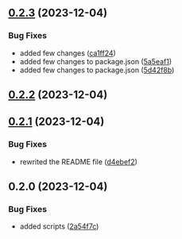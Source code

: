 

## [0.2.3](https://github.com/k3yboardnerd/kbnblog/compare/0.2.1...0.2.3) (2023-12-04)


### Bug Fixes

* added few changes ([ca1ff24](https://github.com/k3yboardnerd/kbnblog/commit/ca1ff24a09c5bf61d73c264b717377b8ce8fde7d))
* added few changes to package.json ([5a5eaf1](https://github.com/k3yboardnerd/kbnblog/commit/5a5eaf172a9f36db22e255bed58d6f25880948ee))
* added few changes to package.json ([5d42f8b](https://github.com/k3yboardnerd/kbnblog/commit/5d42f8be7b61038ccecaeef20e6d410c75488ede))

## [0.2.2](https://github.com/k3yboardnerd/kbnblog/compare/0.2.1...0.2.2) (2023-12-04)

## [0.2.1](https://github.com/k3yboardnerd/kbnblog/compare/0.2.0...0.2.1) (2023-12-04)


### Bug Fixes

* rewrited the README file ([d4ebef2](https://github.com/k3yboardnerd/kbnblog/commit/d4ebef26a307dea0494e418ba22ac35a73da369d))

## 0.2.0 (2023-12-04)


### Bug Fixes

* added scripts ([2a54f7c](https://github.com/k3yboardnerd/kbnblog/commit/2a54f7cf2014666737707ab568690e64b6dbfef4))

